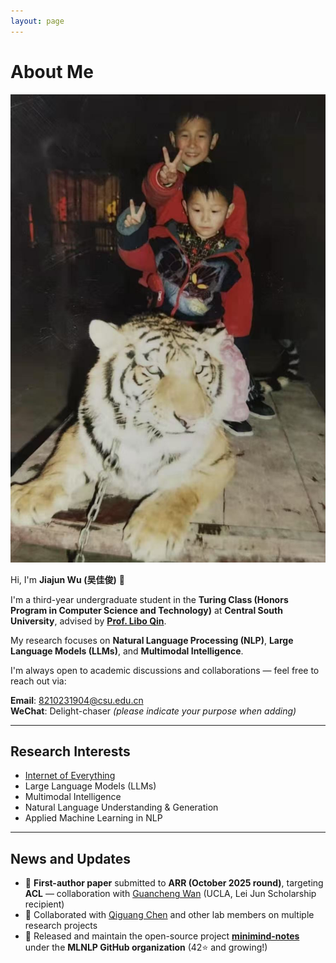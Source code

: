 ```yaml
---
layout: page
---
```


# About Me

<img src="/images/with_tiger.jpg" class="floatpic">

Hi, I'm **Jiajun Wu (吴佳俊)** 👋  

I'm a third-year undergraduate student in the **Turing Class (Honors Program in Computer Science and Technology)** at **Central South University**, advised by **[Prof. Libo Qin](https://faculty.csu.edu.cn/qinlibo/zh_CN/)**.

My research focuses on **Natural Language Processing (NLP)**, **Large Language Models (LLMs)**, and **Multimodal Intelligence**.  

I'm always open to academic discussions and collaborations — feel free to reach out via:  

**Email**: 8210231904@csu.edu.cn  
**WeChat**: Delight-chaser *(please indicate your purpose when adding)*

---

## Research Interests

- [Internet of Everything](https://scholar.google.com/citations?view_op=search_authors&hl=zh-CN&mauthors=label:internet_of_everything)
- Large Language Models (LLMs)
- Multimodal Intelligence
- Natural Language Understanding & Generation
- Applied Machine Learning in NLP

---

## News and Updates

- 📝 **First-author paper** submitted to **ARR (October 2025 round)**, targeting **ACL** — collaboration with [Guancheng Wan](https://guanchengwan.github.io) (UCLA, Lei Jun Scholarship recipient)  
- 🤝 Collaborated with [Qiguang Chen](https://lightchen233.github.io) and other lab members on multiple research projects  
- 🚀 Released and maintain the open-source project [**minimind-notes**](https://github.com/MLNLP-World/minimind-notes) under the **MLNLP GitHub organization** (42⭐ and growing!)
